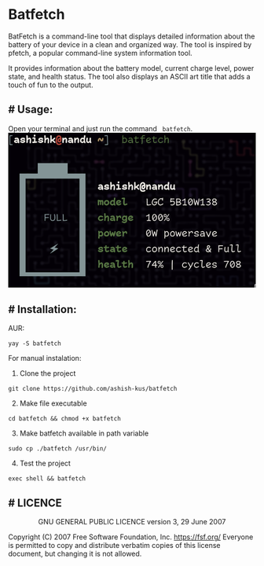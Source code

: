 # Batfetch
BatFetch is a command-line tool that displays detailed information about the battery of your device in a clean and organized way. The tool is inspired by pfetch, a popular command-line system information tool.

It provides information about the battery model, current charge level, power state, and health status. The tool also displays an ASCII art title that adds a touch of fun to the output.

##  # Usage:
Open your terminal and just run the command ``` batfetch```.
![batfetch preview](./preview/preview-batfetch.png)


## # Installation:

AUR:
```
yay -S batfetch
```

For manual instalation:

1. Clone the project
 ```
 git clone https://github.com/ashish-kus/batfetch 
 ```

2. Make file executable
 ``` 
cd batfetch && chmod +x batfetch
```

3. Make batfetch available in path variable
```
sudo cp ./batfetch /usr/bin/ 
```

4. Test the project 
```
exec shell && batfetch
```

## # LICENCE

<center>
	GNU GENERAL PUBLIC LICENCE
	version 3, 29 June 2007
</center>

Copyright (C) 2007 Free Software Foundation, Inc. <https://fsf.org/> Everyone is permitted to copy and distribute verbatim copies of this license document, but changing it is not allowed.


